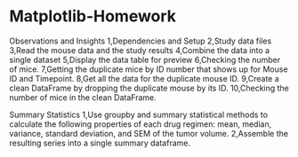 # Matplotlib-Homework

Observations and Insights
1,Dependencies and Setup
2,Study data files
3,Read the mouse data and the study results
4,Combine the data into a single dataset
5,Display the data table for preview
6,Checking the number of mice.
7,Getting the duplicate mice by ID number that shows up for Mouse ID and Timepoint. 
8,Get all the data for the duplicate mouse ID. 
9,Create a clean DataFrame by dropping the duplicate mouse by its ID.
10,Checking the number of mice in the clean DataFrame.


Summary Statistics
1,Use groupby and summary statistical methods to calculate the following properties of each drug regimen: mean, median, variance, standard deviation, and SEM of the tumor volume. 
2,Assemble the resulting series into a single summary dataframe.